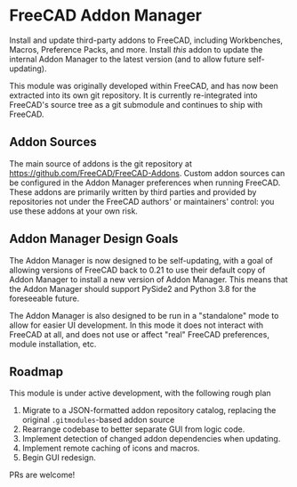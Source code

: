 # FreeCAD Addon Manager

Install and update third-party addons to FreeCAD, including Workbenches, Macros, Preference Packs, and more. Install
*this* addon to update the internal Addon Manager to the latest version (and to allow future self-updating).

This module was originally developed within FreeCAD, and has now been extracted into its own git repository. It is
currently re-integrated into FreeCAD's source tree as a git submodule and continues to ship with FreeCAD.

## Addon Sources

The main source of addons is the git repository at https://github.com/FreeCAD/FreeCAD-Addons. Custom addon sources can
be configured in the Addon Manager preferences when running FreeCAD. These addons are primarily written by
third parties and provided by repositories not under the FreeCAD authors' or maintainers' control: you use these addons
at your own risk.

## Addon Manager Design Goals

The Addon Manager is now designed to be self-updating, with a goal of allowing versions of FreeCAD back to 0.21 to
use their default copy of Addon Manager to install a new version of Addon Manager. This means that the Addon Manager
should support PySide2 and Python 3.8 for the foreseeable future.

The Addon Manager is also designed to be run in a "standalone" mode to allow for easier UI development. In this mode
it does not interact with FreeCAD at all, and does not use or affect "real" FreeCAD preferences, module installation,
etc.

## Roadmap

This module is under active development, with the following rough plan

1. Migrate to a JSON-formatted addon repository catalog, replacing the original `.gitmodules`-based addon source
2. Rearrange codebase to better separate GUI from logic code.
3. Implement detection of changed addon dependencies when updating.
4. Implement remote caching of icons and macros.
5. Begin GUI redesign.

PRs are welcome!
